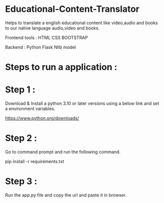 # Educational-Content-Translator

Helps to translate a english educational content like video,audio and books to our native language audio,video and books.

Frontend tools :
HTML
CSS
BOOTSTRAP

Backend :
Python
Flask
Nllb model


# Steps to run a application :

# Step 1 :

Download & Install a python 3.10 or later versions using a below link and set a environment variables.

https://www.python.org/downloads/

# Step 2 :

Go to command prompt and run the following command.

pip install -r requirements.txt

# Step 3 :

Run the app.py file and copy the url and paste it in browser.


